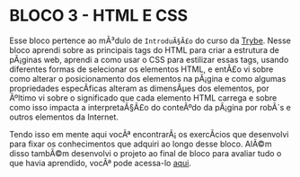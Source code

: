 # BLOCO 3 - HTML E CSS

Esse bloco pertence ao mÃ³dulo de `IntroduÃ§Ã£o` do curso da [Trybe](https://www.betrybe.com/). Nesse bloco aprendi sobre as principais tags do HTML para criar a estrutura de pÃ¡ginas web, aprendi a como usar o CSS para estilizar essas tags, usando diferentes formas de selecionar os elementos HTML, e entÃ£o vi sobre como alterar o posicionamento dos elementos na pÃ¡gina e como algumas propriedades especÃ­ficas alteram as dimensÃµes dos elementos, por Ãºltimo vi sobre o significado que cada elemento HTML carrega e sobre como isso impacta a interpretaÃ§Ã£o do conteÃºdo da pÃ¡gina por robÃ´s e outros elementos da Internet.

Tendo isso em mente aqui vocÃª encontrarÃ¡ os exercÃ­cios que desenvolvi para fixar os conhecimentos que adquiri ao longo desse bloco. AlÃ©m disso tambÃ©m desenvolvi o projeto ao final de bloco para avaliar tudo o que havia aprendido, vocÃª pode acessa-lo [aqui](linkProjetoDoBloco).